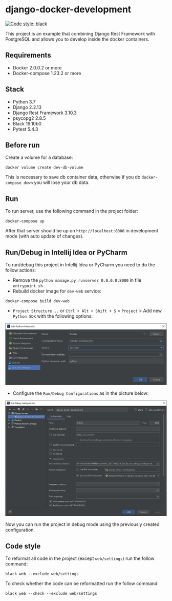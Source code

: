 # django-docker-development
[![Code style: black](https://img.shields.io/badge/code%20style-black-000000.svg)](https://github.com/psf/black)

This project is an example that combining Django Rest Framework with PostgreSQL and allows you to develop inside the docker containers. 


## Requirements

* Docker 2.0.0.2 or more
* Docker-compose 1.23.2 or more


## Stack

* Python 3.7
* Django 2.2.13
* Django Rest Framework 3.10.3
* psycopg2 2.8.5
* Black 19.10b0
* Pytest 5.4.3


## Before run

Create a volume for a database: 
```
docker volume create dev-db-volume
```
This is necessary to save db container data, otherwise if you do `docker-compose down` you will lose your db data.

## Run

To run server, use the following command in the project folder:
```
docker-compose up
```
After that server should be up on `http://localhost:8000` in development mode (with auto update of changes).


## Run/Debug in Intellij Idea or PyCharm

To run/debug this project in Intellij Idea or PyCharm you need to do the follow actions:

* Remove the `python manage.py runserver 0.0.0.0:8000` in file `entrypoint.sh`
* Rebuild docker image for `dev-web` service:
```
docker-compose build dev-web
```
* `Project Structure...` or `Ctrl + Alt + Shift + S` > `Project` > Add new `Python SDK` with the following options:

![New Python SDK](.github/readme_1.png)

* Configure the `Run/Debug Configurations` as in the picture below:

![Run/Debug Configurations](.github/readme_2.png)

Now you can run the project in debug mode using the previously created configuration.


## Code style

To reformat all code in the project (except `web/settings`) run the follow command:
```
black web --exclude web/settings
```

To check whether the code can be reformatted run the follow command:
```
black web --check --exclude web/settings
```
